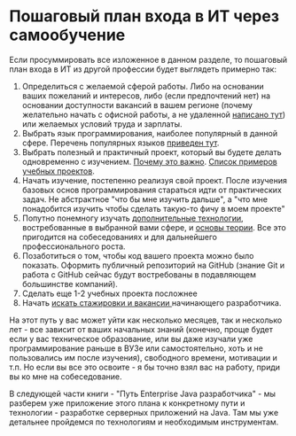 # Пошаговый план входа в ИТ через самообучение

Если просуммировать все изложенное в данном разделе, то пошаговый план входа в ИТ из другой профессии будет выглядеть примерно так:

1. Определиться с желаемой сферой работы. Либо на основании ваших пожеланий и интересов, либо (если предпочтений нет) на основании доступности вакансий в вашем регионе (почему желательно начать с офисной работы, а не удаленной [написано тут](../tipichnye-voprosy-i-mify-pro-it/smogu-li-ya-srazu-rabotat-udalenno.md)) или желаемых условий труда и зарплаты.
2. Выбрать язык программирования, наиболее популярный в данной сфере. Перечень популярных языков [приведен тут](kakoi-yazyk-programmirovaniya-uchit-pervym.md).
3. Выбрать полезный и практичный проект, который вы будете делать одновременно с изучением. [Почему это важно](programmirovanie-eto-reshenie-prikladnykh-zadach.md). [Список примеров учебных проектов](../put-enterprise-java-razrabotchika/vybor-uchebnogo-proekta.md).
4. Начать изучение, постепенно реализуя свой проект. После изучения базовых основ программирования стараться идти от практических задач. Не абстрактное "что бы мне изучить дальше", а "что мне понадобится изучить чтобы сделать такую-то фичу в моем проекте"
5. Попутно понемногу изучать [дополнительные технологии](kakie-tekhnologii-krome-yazyka-stoit-izuchit.md), востребованные в выбранной вами сфере, и [основы теории](chto-uchit-iz-klassicheskoi-computer-science.md). Все это пригодится на собеседованиях и для дальнейшего профессионального роста.
6. Позаботиться о том, чтобы код вашего проекта можно было показать. Оформить публичный репозиторий на GitHub (знание Git и работа с GitHub сейчас будут востребованы в подавляющем большинстве компаний).
7. Сделать еще 1-2 учебных проекта посложнее
8. Начать [искать стажировки и вакансии ](gde-iskat-stazhirovki-i-pervuyu-rabotu/)начинающего разработчика.

На этот путь у вас может уйти как несколько месяцев, так и несколько лет - все зависит от ваших начальных знаний (конечно, проще будет если у вас техническое образование, или вы даже изучали уже программирование раньше в ВУЗе или самостоятельно, хоть и не пользовались им после изучения), свободного времени, мотивации и т.п. Но если вы все это освоите - я бы точно взял вас на работу, приди вы ко мне на собеседование.

В следующей части книги - "Путь Enterprise Java разработчика" - мы разберем уже приложение этого плана к конкретному пути и технологии - разработке серверных приложений на Java. Там мы уже детальнее пройдемся по технологиям и необходимым инструментам.
